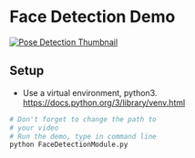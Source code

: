# Face Detection Demo

[![Pose Detection Thumbnail](https://img.youtube.com/vi/0dYEpwe2yv0/0.jpg)](https://www.youtube.com/watch?v=0dYEpwe2yv0)

## Setup
* Use a virtual environment, python3.
  https://docs.python.org/3/library/venv.html

``` bash
# Don't forget to change the path to
# your video
# Run the demo, type in command line
python FaceDetectionModule.py
```

